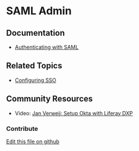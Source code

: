 # SAML Admin

## Documentation

* [Authenticating with SAML](https://learn.liferay.com/dxp/latest/en/installation-and-upgrades/securing-liferay/configuring-sso/authenticating_with_saml.html?)

## Related Topics

* [Configuring SSO](https://learn.liferay.com/dxp/latest/en/installation-and-upgrades/securing-liferay/configuring_sso.html)

## Community Resources

* Video: [Jan Verweij: Setup Okta with Liferay DXP](https://youtu.be/oSJprwUFLAI)

### Contribute

[Edit this file on github](https://github.com/olafk/controlpanel-documentation-docs/blob/master/md/74en/com_liferay_saml_web_internal_portlet_SamlAdminPortlet.md)
